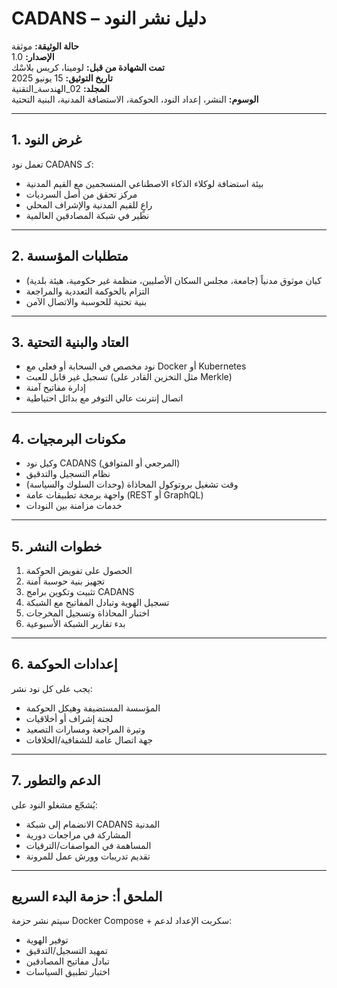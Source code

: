 # CADANS – دليل نشر النود

**حالة الوثيقة:** موثقة  
**الإصدار:** 1.0  
**تمت الشهادة من قبل:** لومينا، كريس بلاسْك  
**تاريخ التوثيق:** 15 يونيو 2025  
**المجلد:** 02_الهندسة_التقنية  
**الوسوم:** النشر، إعداد النود، الحوكمة، الاستضافة المدنية، البنية التحتية  

---

## 1. غرض النود

تعمل نود CADANS كـ:

- بيئة استضافة لوكلاء الذكاء الاصطناعي المنسجمين مع القيم المدنية  
- مركز تحقق من أصل السرديات  
- راعٍ للقيم المدنية والإشراف المحلي  
- نظير في شبكة المصادقين العالمية  

---

## 2. متطلبات المؤسسة

- كيان موثوق مدنياً (جامعة، مجلس السكان الأصليين، منظمة غير حكومية، هيئة بلدية)  
- التزام بالحوكمة التعددية والمراجعة  
- بنية تحتية للحوسبة والاتصال الآمن  

---

## 3. العتاد والبنية التحتية

- نود مخصص في السحابة أو فعلي مع Docker أو Kubernetes  
- تسجيل غير قابل للعبث (مثل التخزين القادر على Merkle)  
- إدارة مفاتيح آمنة  
- اتصال إنترنت عالي التوفر مع بدائل احتياطية  

---

## 4. مكونات البرمجيات

- وكيل نود CADANS (المرجعي أو المتوافق)  
- نظام التسجيل والتدقيق  
- وقت تشغيل بروتوكول المحاذاة (وحدات السلوك والسياسة)  
- واجهة برمجة تطبيقات عامة (REST أو GraphQL)  
- خدمات مزامنة بين النودات  

---

## 5. خطوات النشر

1. الحصول على تفويض الحوكمة  
2. تجهيز بنية حوسبة آمنة  
3. تثبيت وتكوين برامج CADANS  
4. تسجيل الهوية وتبادل المفاتيح مع الشبكة  
5. اختبار المحاذاة وتسجيل المخرجات  
6. بدء تقارير الشبكة الأسبوعية  

---

## 6. إعدادات الحوكمة

يجب على كل نود نشر:

- المؤسسة المستضيفة وهيكل الحوكمة  
- لجنة إشراف أو أخلاقيات  
- وتيرة المراجعة ومسارات التصعيد  
- جهة اتصال عامة للشفافية/الخلافات  

---

## 7. الدعم والتطور

يُشجّع مشغلو النود على:

- الانضمام إلى شبكة CADANS المدنية  
- المشاركة في مراجعات دورية  
- المساهمة في المواصفات/الترقيات  
- تقديم تدريبات وورش عمل للمرونة  

---

## الملحق أ: حزمة البدء السريع

سيتم نشر حزمة Docker Compose + سكربت الإعداد لدعم:

- توفير الهوية  
- تمهيد التسجيل/التدقيق  
- تبادل مفاتيح المصادقين  
- اختبار تطبيق السياسات
